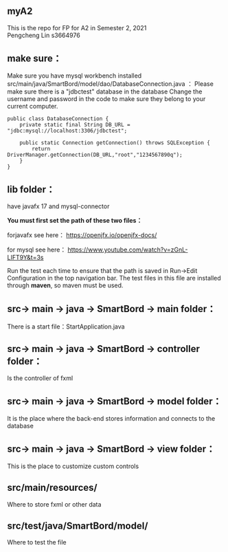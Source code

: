 ## myA2 ##
This is the repo for FP for A2 in Semester 2, 2021
<br/>
Pengcheng Lin s3664976

## make sure： ##
Make sure you have mysql workbench installed
src/main/java/SmartBord/model/dao/DatabaseConnection.java ：
Please make sure there is a "jdbctest" database in the database
Change the username and password in the code to make sure they belong to your current computer.
	
	public class DatabaseConnection {
		private static final String DB_URL = "jdbc:mysql://localhost:3306/jdbctest";

		public static Connection getConnection() throws SQLException {
			return DriverManager.getConnection(DB_URL,"root","1234567890q");
		}
	}


## lib folder： ##
  have javafx 17 and mysql-connector
  <br/>
  
  
  **You must first set the path of these two files：**

  forjavafx see here：
  https://openjfx.io/openjfx-docs/

  for mysql see here：
  https://www.youtube.com/watch?v=zGnL-LIFT9Y&t=3s

  Run the test each time to ensure that the path is saved in Run->Edit Configuration in the top navigation bar.
  The test files in this file are installed through **maven**, so maven must be used.
  <br/>
## src-> main -> java -> SmartBord -> main folder： ##
  There is a start file：StartApplication.java
 
## src-> main -> java -> SmartBord -> controller folder： ##
Is the controller of fxml

## src-> main -> java -> SmartBord -> model folder： ##
It is the place where the back-end stores information and connects to the database

## src-> main -> java -> SmartBord -> view folder： ##
This is the place to customize custom controls

## src/main/resources/ ##
Where to store fxml or other data

## src/test/java/SmartBord/model/ ##
Where to test the file

